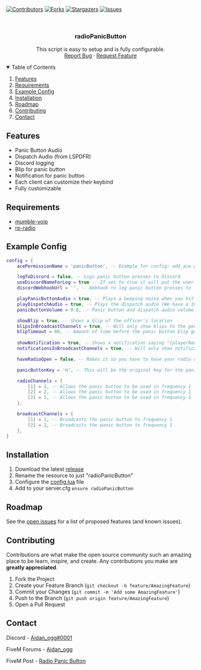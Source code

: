 [![Contributors][contributors-shield]][contributors-url]
[![Forks][forks-shield]][forks-url]
[![Stargazers][stars-shield]][stars-url]
[![Issues][issues-shield]][issues-url]

<!-- PROJECT LOGO -->
<br />
<p align="center">
  <h3 align="center">radioPanicButton</h3>

  <p align="center">
    This script is easy to setup and is fully configurable.
    <br />
    <a href="https://github.com/othneildrew/Best-README-Template/issues">Report Bug</a>
    ·
    <a href="https://github.com/othneildrew/Best-README-Template/issues">Request Feature</a>
  </p>
</p>



<!-- TABLE OF CONTENTS -->
<details open="open">
  <summary>Table of Contents</summary>
  <ol>
    <li><a href="#features">Features</a></li>
    <li><a href="#requirements">Requirements</a></li>
    <li><a href="#example-config">Example Config</a></li>
    <li><a href="#installation">Installation</a></li>
    <li><a href="#roadmap">Roadmap</a></li>
    <li><a href="#contributing">Contributing</a></li>
    <li><a href="#contact">Contact</a></li>
  </ol>
</details>



## Features
* Panic Button Audio
* Dispatch Audio (from LSPDFR)
* Discord logging 
* Blip for panic button
* Notification for panic button
* Each client can customize their keybind
* Fully customizable


## Requirements
* [mumble-voip](https://forum.cfx.re/t/release-mumble-voip-rp-radio/1083683)
* [rp-radio](https://forum.cfx.re/t/release-mumble-voip-rp-radio/1083683)


## Example Config
```lua
config = {
    acePermissionName = 'panicButton', -- Example for config: add_ace group.leo "panicButton" allow [For Blips and Notification]

    logToDiscord = false, -- Logs panic button presses to Discord
    useDiscordNameForLog = true -- If set to true it will put the user's @ instead of their in game name, unless they don't have a Discord account linked
    discordWebhookUrl = '', -- Webhook to log panic button presses to 

    playPanicButtonAudio = true, -- Plays a beeping noise when you hit the panic button
    playDispatchAudio = true, -- Plays the dispatch audio (We have a 10-99...)
    panicButtonVolume = 0.8, -- Panic button and dispatch audio volume

    showBlip = true, -- Shows a blip of the officer's location
    blipsInBroadcastChannels = true, -- Will only show blips to the people in the channels specified in the broadcastChannels table below
    blipTimeout = 60, -- Amount of time before the panic button blip gets deleted (in seconds)
    
    showNotification = true, -- Shows a notification saying "[playerName] pressed their panic button at [streetName]"
    notificationsInBroadcastChannels = true, -- Will only show notifications to the people in the channels specified in the broadcastChannels table below

    haveRadioOpen = false, -- Makes it so you have to have your radio open to hit the panic button

    panicButtonKey = 'n', -- This will be the original key for the panic button, each client can further customise the keybind inn their GTA V keybinds menu under the FiveM tab

    radioChannels = { 
        [1] = 1, -- Allows the panic button to be used in frequency 1
        [2] = 2, -- Allows the panic button to be used in frequency 1
        [3] = 3, -- Allows the panic button to be used in frequency 1
    },

    broadcastChannels = {
        [1] = 1, -- Broadcasts the panic button to frequency 1 
        [2] = 2, -- Broadcasts the panic button to frequency 1 
    },
}
```


## Installation

1. Download the latest [release](https://github.com/)
2. Rename the resource to just "radioPanicButton"
3. Configure the [config.lua](https://github.com/Aidan4444/radioPanicButton/blob/main/config.lua) file 
4. Add to your server.cfg `ensure radioPanicButton`


## Roadmap

See the [open issues](https://github.com/othneildrew/Best-README-Template/issues) for a list of proposed features (and known issues).


## Contributing

Contributions are what make the open source community such an amazing place to be learn, inspire, and create. Any contributions you make are **greatly appreciated**.

1. Fork the Project
2. Create your Feature Branch (`git checkout -b feature/AmazingFeature`)
3. Commit your Changes (`git commit -m 'Add some AmazingFeature'`)
4. Push to the Branch (`git push origin feature/AmazingFeature`)
5. Open a Pull Request


## Contact

Discord      - [Aidan_ogg#0001](https://discordapp.com/users/705110046563893259)

FiveM Forums - [Aidan_ogg](https://forum.cfx.re/u/aidan_ogg)

FiveM Post   - [Radio Panic Button](https://forum.cfx.re/u/aidan_ogg)






<!-- MARKDOWN LINKS & IMAGES -->
<!-- https://www.markdownguide.org/basic-syntax/#reference-style-links -->
[contributors-shield]: https://img.shields.io/github/contributors/Aidan4444/radioPanicButton.svg?style=for-the-badge
[contributors-url]: https://github.com/Aidan4444/radioPanicButton/graphs/contributors
[forks-shield]: https://img.shields.io/github/forks/Aidan4444/radioPanicButton.svg?style=for-the-badge
[forks-url]: https://github.com/Aidan4444/radioPanicButton/network/members
[stars-shield]: https://img.shields.io/github/stars/Aidan4444/radioPanicButton.svg?style=for-the-badge
[stars-url]: https://github.com/Aidan4444/radioPanicButton/stargazers
[issues-shield]: https://img.shields.io/github/issues/Aidan4444/radioPanicButton.svg?style=for-the-badge
[issues-url]: https://github.com/Aidan4444/radioPanicButton/issues
